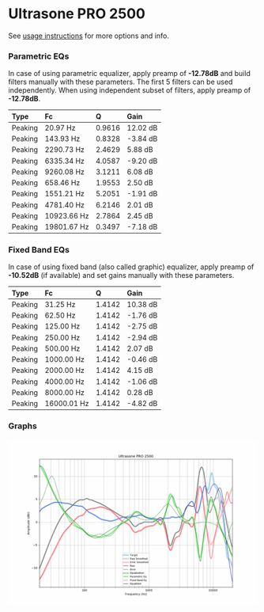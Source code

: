 # Ultrasone PRO 2500
See [usage instructions](https://github.com/jaakkopasanen/AutoEq#usage) for more options and info.

### Parametric EQs
In case of using parametric equalizer, apply preamp of **-12.78dB** and build filters manually
with these parameters. The first 5 filters can be used independently.
When using independent subset of filters, apply preamp of **-12.78dB**.

| Type    | Fc          |      Q | Gain     |
|:--------|:------------|:-------|:---------|
| Peaking | 20.97 Hz    | 0.9616 | 12.02 dB |
| Peaking | 143.93 Hz   | 0.8328 | -3.84 dB |
| Peaking | 2290.73 Hz  | 2.4629 | 5.88 dB  |
| Peaking | 6335.34 Hz  | 4.0587 | -9.20 dB |
| Peaking | 9260.08 Hz  | 3.1211 | 6.08 dB  |
| Peaking | 658.46 Hz   | 1.9553 | 2.50 dB  |
| Peaking | 1551.21 Hz  | 5.2051 | -1.91 dB |
| Peaking | 4781.40 Hz  | 6.2146 | 2.01 dB  |
| Peaking | 10923.66 Hz | 2.7864 | 2.45 dB  |
| Peaking | 19801.67 Hz | 0.3497 | -7.18 dB |

### Fixed Band EQs
In case of using fixed band (also called graphic) equalizer, apply preamp of **-10.52dB**
(if available) and set gains manually with these parameters.

| Type    | Fc          |      Q | Gain     |
|:--------|:------------|:-------|:---------|
| Peaking | 31.25 Hz    | 1.4142 | 10.38 dB |
| Peaking | 62.50 Hz    | 1.4142 | -1.76 dB |
| Peaking | 125.00 Hz   | 1.4142 | -2.75 dB |
| Peaking | 250.00 Hz   | 1.4142 | -2.94 dB |
| Peaking | 500.00 Hz   | 1.4142 | 2.07 dB  |
| Peaking | 1000.00 Hz  | 1.4142 | -0.46 dB |
| Peaking | 2000.00 Hz  | 1.4142 | 4.15 dB  |
| Peaking | 4000.00 Hz  | 1.4142 | -1.06 dB |
| Peaking | 8000.00 Hz  | 1.4142 | 0.28 dB  |
| Peaking | 16000.01 Hz | 1.4142 | -4.82 dB |

### Graphs
![](./Ultrasone%20PRO%202500.png)